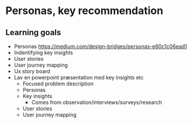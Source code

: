# Personas, key recommendation



## Learning goals

- Personas https://medium.com/design-bridges/personas-e60c1c06ead1
- Indentifying key insights
- User stories
- User journey mapping
- Ux story board
- Lav en powerpoint præsentation med key insights etc
  - Focused problem description
  - Personas
  - Key insights
    - Comes from observation/interviews/surveys/research
  - User stories
  - User journey mapping